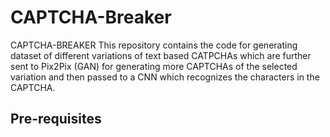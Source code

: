 # CAPTCHA-Breaker

CAPTCHA-BREAKER This repository contains the code for generating dataset of different variations of text based CATPCHAs which are further sent to Pix2Pix (GAN) for generating more CAPTCHAs of the selected variation and then passed to a CNN which recognizes the characters in the CAPTCHA.

## Pre-requisites

